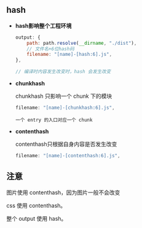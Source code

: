 ## hash

- **hash影响整个工程环境**

  ```js
  output: {
      path: path.resolve(__dirname, "./dist"),
      // 文件名+6位hash码
      filename: "[name]-[hash:6].js",
  },
    
  // 编译时内容发生改变时，hash 会发生改变
  ```

- **chunkhash**

  chunkhash 只影响一个 chunk 下的模块

  ```js
  filename: "[name]-[chunkhash:6].js",
  ```

  ```shell
  一个 entry 的入口对应一个 chunk
  ```

- **contenthash**

  contenthash只根据自身内容是否发生改变

  ```js
  filename: "[name]-[contenthash:6].js",
  ```

  



## 注意

图片使用 contenthash，因为图片一般不会改变

css 使用 contenthash。

整个 output 使用 hash。
